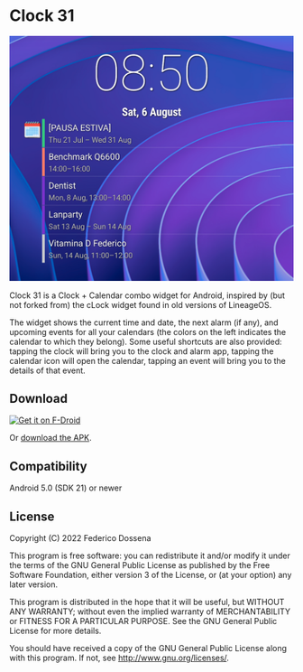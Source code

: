 # Clock 31
![Screenshot](.github/screenshot1.png)

Clock 31 is a Clock + Calendar combo widget for Android, inspired by (but not forked from) the cLock widget found in old versions of LineageOS.

The widget shows the current time and date, the next alarm (if any), and upcoming events for all your calendars (the colors on the left indicates the calendar to which they belong). Some useful shortcuts are also provided: tapping the clock will bring you to the clock and alarm app, tapping the calendar icon will open the calendar, tapping an event will bring you to the details of that event.

## Download

[<img src="https://fdroid.gitlab.io/artwork/badge/get-it-on.png"
     alt="Get it on F-Droid"
     height="80">](https://f-droid.org/packages/com.dosse.clock31/)

Or [download the APK](https://downloads.fdossena.com/geth.php?r=clock31-apk).

## Compatibility
Android 5.0 (SDK 21) or newer

## License
Copyright (C) 2022 Federico Dossena

This program is free software: you can redistribute it and/or modify
it under the terms of the GNU General Public License as published by
the Free Software Foundation, either version 3 of the License, or
(at your option) any later version.

This program is distributed in the hope that it will be useful,
but WITHOUT ANY WARRANTY; without even the implied warranty of
MERCHANTABILITY or FITNESS FOR A PARTICULAR PURPOSE.  See the
GNU General Public License for more details.

You should have received a copy of the GNU General Public License
along with this program.  If not, see <http://www.gnu.org/licenses/>.
